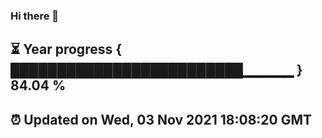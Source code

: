 ### Hi there 👋
⏳ Year progress { █████████████████████████▁▁▁▁▁ } 84.04 %
---
⏰ Updated on Wed, 03 Nov 2021 18:08:20 GMT
---
